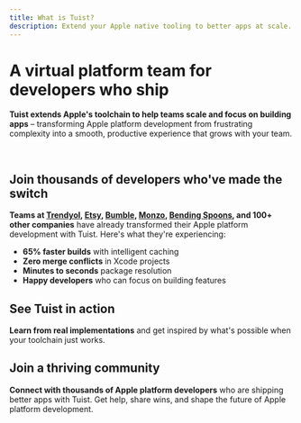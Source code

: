 ```yaml
---
title: What is Tuist?
description: Extend your Apple native tooling to better apps at scale.
---
```


<script setup>
import VPFeatures from "vitepress/dist/client/theme-default/components/VPFeatures.vue"
</script>

# A virtual platform team for developers who ship

**Tuist extends Apple's toolchain to help teams scale and focus on building apps** – transforming Apple platform development from frustrating complexity into a smooth, productive experience that grows with your team.

<br/>

<HomeCards>
    <HomeCard icon="📝"
        title="Generated projects"
        details="Make Xcode projects easier to manage for humans and LLMs. Generate consistent projects from Swift code that eliminate merge conflicts."
        linkText="Simplify project management"
        link="/guides/features/projects"/>
    <HomeCard icon="⚡"
        title="Cache"
        details="Cut build times by up to 65% with intelligent binary caching. Stop waiting, start shipping."
        linkText="Accelerate development"
        link="/guides/features/cache"/>
    <HomeCard
        icon="🎯"
        title="Selective testing"
        details="Run only the tests that matter. Selective testing based on your changes means faster feedback loops."
        linkText="Test smarter, not harder"
        link="/guides/features/selective-testing"/>
    <HomeCard
        icon="📱"
        title="Previews"
        details="Share your app instantly with a simple URL. No TestFlight delays, no complex setup."
        linkText="Share and iterate faster"
        link="/guides/features/previews"/>
    <HomeCard
        icon="📦"
        title="Package Registry"
        details="Resolve Swift packages in seconds, not minutes. Our registry makes dependency management a breeze."
        linkText="Speed up package resolution"
        link="/guides/features/registry"/>
    <HomeCard
        icon="📊"
        title="Insights"
        details="Monitor build performance and project health with actionable metrics that prevent problems before they happen."
        linkText="Stay ahead of issues"
        link="/guides/features/insights"/>
    <HomeCard
        icon="🎯"
        title="Bundle size"
        details="Keep your app lean and fast. Analyze and optimize your bundle size to delight users and pass App Store guidelines."
        linkText="Optimize your app"
        link="/guides/features/bundle-size"/>
</HomeCards>

## Join thousands of developers who've made the switch

**Teams at [Trendyol](https://www.trendyol.com/), [Etsy](https://www.etsy.com/), [Bumble](https://bumble.com/), [Monzo](https://monzo.com/), [Bending Spoons](https://bendingspoons.com/), and 100+ other companies** have already transformed their Apple platform development with Tuist. Here's what they're experiencing:

- **65% faster builds** with intelligent caching
- **Zero merge conflicts** in Xcode projects
- **Minutes to seconds** package resolution
- **Happy developers** who can focus on building features

<HomeCards type="carousel">
    <HomeCard icon="🚀"
        title="Real examples"
        details="See how successful teams structure their projects with Tuist's generated approach."
        linkText="Explore examples"
        link="/guides/examples/generated-projects"/>
    <HomeCard
        icon="✨"
        title="Community showcase"
        details="Discover blogs, tools, and projects from the thriving Tuist community."
        linkText="Join the movement"
        link="https://github.com/tuist/awesome-tuist"/>
    <HomeCard
        icon="🏢"
        title="Inside Tuist"
        details="Learn about our open company culture and how we're building the future of app development."
        linkText="Read our handbook"
        link="https://handbook.tuist.dev"/>
</HomeCards>

## See Tuist in action

**Learn from real implementations** and get inspired by what's possible when your toolchain just works.

<HomeVideos/>

## Join a thriving community

**Connect with thousands of Apple platform developers** who are shipping better apps with Tuist. Get help, share wins, and shape the future of Apple platform development.

<HomeCommunity>
    <HomeCommunityItem title="Forum" description="Interact with other community members in a synchronous manner" href="https://community.tuist.dev">
        <template v-slot:logo></template>
    </HomeCommunityItem>
    <HomeCommunityItem title="Slack" description="Interact with other community members in a synchronous manner" href="https://slack.tuist.io/">
        <template v-slot:logo></template>
    </HomeCommunityItem>
    <HomeCommunityItem title="Videos" description="Watch talks from the Tuist team and the community" href="https://videos.tuist.dev/">
        <template v-slot:logo></template>
    </HomeCommunityItem>
    <HomeCommunityItem title="GitHub" description="Check out our contributions to open source" href="https://github.com/tuist">
        <template v-slot:logo></template>
    </HomeCommunityItem>
    <HomeCommunityItem title="Bluesky" description="Follow us on Bluesky to stay up to date with our work" href="https://bsky.app/profile/tuist.dev">
        <template v-slot:logo></template>
    </HomeCommunityItem>
    <HomeCommunityItem title="Mastodon" description="Follow us on Bluesky to stay up to date with our work" href="https://fosstodon.org/@tuist">
        <template v-slot:logo></template>
    </HomeCommunityItem>
    <HomeCommunityItem title="LinkedIn" description="Follow Tuist on LinkedIn for news and updates" href="https://www.linkedin.com/company/tuistio">
        <template v-slot:logo></template>
    </HomeCommunityItem>
    <HomeCommunityItem title="Reddit" description="Get the latest updates on r/tuist" href="https://www.reddit.com/r/tuist/">
        <template v-slot:logo></template>
    </HomeCommunityItem>
</HomeCommunity>
